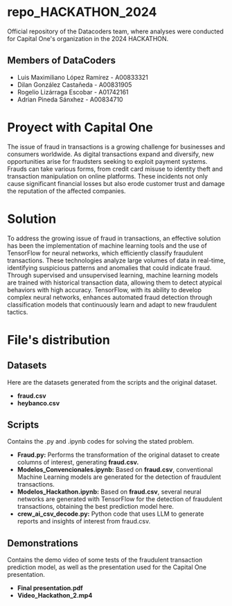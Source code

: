 # repo_HACKATHON_2024
Official repository of the Datacoders team, where analyses were conducted for Capital One's organization in the 2024 HACKATHON.

## Members of DataCoders
* Luis Maximiliano López Ramírez - A00833321
* Dilan González Castañeda - A00831905
* Rogelio Lizárraga Escobar - A01742161
* Adrian Pineda Sánxhez - A00834710

# Proyect with Capital One

The issue of fraud in transactions is a growing challenge for businesses and consumers worldwide. As digital transactions expand and diversify, new opportunities arise for fraudsters seeking to exploit payment systems. Frauds can take various forms, from credit card misuse to identity theft and transaction manipulation on online platforms. These incidents not only cause significant financial losses but also erode customer trust and damage the reputation of the affected companies.

# Solution

To address the growing issue of fraud in transactions, an effective solution has been the implementation of machine learning tools and the use of TensorFlow for neural networks, which efficiently classify fraudulent transactions. These technologies analyze large volumes of data in real-time, identifying suspicious patterns and anomalies that could indicate fraud. Through supervised and unsupervised learning, machine learning models are trained with historical transaction data, allowing them to detect atypical behaviors with high accuracy. TensorFlow, with its ability to develop complex neural networks, enhances automated fraud detection through classification models that continuously learn and adapt to new fraudulent tactics.

# File's distribution

## Datasets

Here are the datasets generated from the scripts and the original dataset.
* **fraud.csv**
* **heybanco.csv**
## Scripts

Contains the .py and .ipynb codes for solving the stated problem.

* **Fraud.py:** Performs the transformation of the original dataset to create columns of interest, generating **fraud.csv.**
* **Modelos_Convencionales.ipynb:** Based on **fraud.csv**, conventional Machine Learning models are generated for the detection of fraudulent transactions.
* **Modelos_Hackathon.ipynb:** Based on **fraud.csv**, several neural networks are generated with TensorFlow for the detection of fraudulent transactions, obtaining the best prediction model here.
* **crew_ai_csv_decode.py:** Python code that uses LLM to generate reports and insights of interest from fraud.csv.

## Demonstrations

Contains the demo video of some tests of the fraudulent transaction prediction model, as well as the presentation used for the Capital One presentation.
* **Final presentation.pdf**
* **Video_Hackathon_2.mp4**
